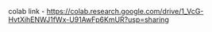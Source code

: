 
colab link - https://colab.research.google.com/drive/1_VcG-HvtXihENWJ1fWx-U91AwFp6KmUR?usp=sharing
